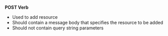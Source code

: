 **POST Verb**
- Used to add resource
- Should contain a message body that specifies the resource to be added
- Should not contain query string parameters
